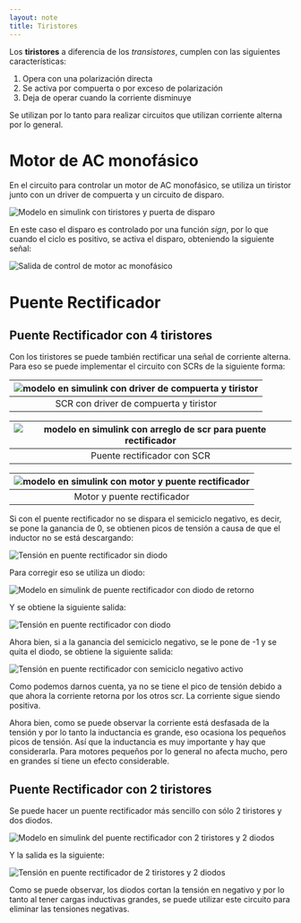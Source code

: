 ```yaml
---
layout: note
title: Tiristores
---
```


Los **tiristores** a diferencia de los *transistores*, cumplen con las siguientes características:

1. Opera con una polarización directa
2. Se activa por compuerta o por exceso de polarización
3. Deja de operar cuando la corriente disminuye

Se utilizan por lo tanto para realizar circuitos que utilizan corriente alterna por lo general.

# Motor de AC monofásico
En el circuito para controlar un motor de AC monofásico, se utiliza un tiristor junto con un driver de compuerta y un circuito de disparo.

![Modelo en simulink con tiristores y puerta de disparo](../../img/motor-ac-monofasico.svg)

En este caso el disparo es controlado por una función *sign*, por lo que cuando el ciclo es positivo, se activa el disparo, obteniendo la siguiente señal:

![Salida de control de motor ac monofásico](../../img/salida-motor-ac-monofasico.svg)

# Puente Rectificador
## Puente Rectificador con 4 tiristores
Con los tiristores se puede también rectificar una señal de corriente alterna. Para eso se puede implementar el circuito con SCRs de la siguiente forma:

| ![modelo en simulink con driver de compuerta y tiristor](../../img/sim-scr.svg) |
| :-:                                                                             |
| SCR con driver de compuerta y tiristor                                          |

| ![modelo en simulink con arreglo de scr para puente rectificador](../../img/sim-puente-rectificador.svg) |
| :-:                                                                                                      |
| Puente rectificador con SCR                                                                              |

| ![modelo en simulink con motor y puente rectificador](../../img/sim-motor-puente-rectificador.svg) |
| :-:                                                                                                |
| Motor y puente rectificador                                                                        |

Si con el puente rectificador no se dispara el semiciclo negativo, es decir, se pone la ganancia de 0, se obtienen picos de tensión a causa de que el inductor no se está descargando:

![Tensión en puente rectificador sin diodo](../../img/salida-tension-puente-rectificador-positivo-sin-diodo.svg)

Para corregir eso se utiliza un diodo:

![Modelo en simulink de puente rectificador con diodo de retorno](../../img/sim-puente-rectificador-diodo.svg)

Y se obtiene la siguiente salida:

![Tensión en puente rectificador con diodo](../../img/salida-tension-puente-rectificador-positivo-con-diodo.svg)

Ahora bien, si a la ganancia del semiciclo negativo, se le pone de -1 y se quita el diodo, se obtiene la siguiente salida:

![Tensión en puente rectificador con semiciclo negativo activo](../../img/salida-tension-puente-rectificador-semiciclo-negativo-activo.svg)

Como podemos darnos cuenta, ya no se tiene el pico de tensión debido a que ahora la corriente retorna por los otros scr. La corriente sigue siendo positiva.

Ahora bien, como se puede observar la corriente está desfasada de la tensión y por lo tanto la inductancia es grande, eso ocasiona los pequeños picos de tensión. Así que la inductancia es muy importante y hay que considerarla. Para motores pequeños por lo general no afecta mucho, pero en grandes sí tiene un efecto considerable.

## Puente Rectificador con 2 tiristores
Se puede hacer un puente rectificador más sencillo con sólo 2 tiristores y dos diodos.

![Modelo en simulink del puente rectificador con 2 tiristores y 2 diodos](../../img/sim-puente-rectificador-2-tiristores.svg)

Y la salida es la siguiente:

![Tensión en puente rectificador de 2 tiristores y 2 diodos](../../img/salida-tension-puente-rectificador-2-tiristores.svg)

Como se puede observar, los diodos cortan la tensión en negativo y por lo tanto al tener cargas inductivas grandes, se puede utilizar este circuito para eliminar las tensiones negativas.
